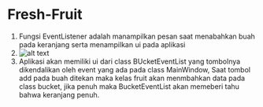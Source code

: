 # Fresh-Fruit
1. Fungsi EventListener adalah manampilkan pesan saat menabahkan buah pada keranjang serta menampilkan ui pada aplikasi
2. ![alt text]()
3. Aplikasi akan memiliki ui dari class BUcketEventList yang tombolnya dikendalikan oleh event yang ada pada class MainWindow, Saat tombol add pada buah ditekan maka kelas fruit akan menmbahkan data pada class bucket, jika penuh maka BucketEventList akan memeberi tahu bahwa keranjang penuh.
